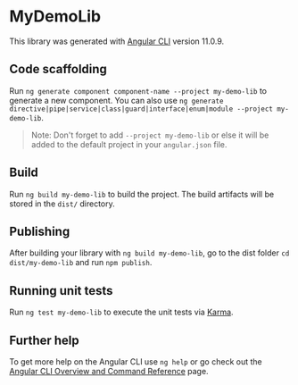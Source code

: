 # MyDemoLib

This library was generated with [Angular CLI](https://github.com/angular/angular-cli) version 11.0.9.

## Code scaffolding

Run `ng generate component component-name --project my-demo-lib` to generate a new component. You can also use `ng generate directive|pipe|service|class|guard|interface|enum|module --project my-demo-lib`.
> Note: Don't forget to add `--project my-demo-lib` or else it will be added to the default project in your `angular.json` file. 

## Build

Run `ng build my-demo-lib` to build the project. The build artifacts will be stored in the `dist/` directory.

## Publishing

After building your library with `ng build my-demo-lib`, go to the dist folder `cd dist/my-demo-lib` and run `npm publish`.

## Running unit tests

Run `ng test my-demo-lib` to execute the unit tests via [Karma](https://karma-runner.github.io).

## Further help

To get more help on the Angular CLI use `ng help` or go check out the [Angular CLI Overview and Command Reference](https://angular.io/cli) page.
